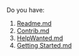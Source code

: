 Do you have:

1. [Readme.md](CreatingAReadme)
1. [Contrib.md](CreatingAContribMd)
1. [HelpWanted.md](CreatingAHelpWantedMd)
1. [Getting Started.md](CreatingAGettingStartedMd)

